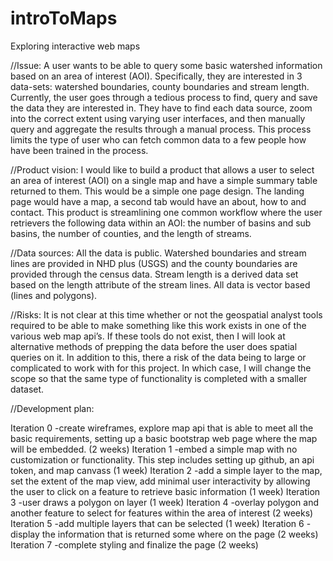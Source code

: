 # introToMaps
Exploring interactive web maps


//Issue: A user wants to be able to query some basic watershed information based on an area of interest (AOI).  Specifically, they are interested in 3 data-sets: watershed boundaries, county boundaries and stream length.  Currently, the user goes through a tedious process to find, query and save the data they are interested in.  They have to find each data source, zoom into the correct extent using varying user interfaces, and then manually query and aggregate the results through a manual process. This process limits the type of user who can fetch common data to a few people how have been trained in the process.  

//Product vision:  I would like to build a product that allows a user to select an area of interest (AOI) on a single map and have a simple summary table returned to them. This would be a simple one page design.  The landing page would have a map, a second tab would have an about, how to and contact.  This product is streamlining one common workflow where the user retrievers the following data within an AOI:  the number of basins and sub basins, the number of counties, and the length of streams.

//Data sources:  All the data is public.  Watershed boundaries and stream lines are provided in NHD plus (USGS) and the county boundaries are provided through the census data.  Stream length is a derived data set based on the length attribute of the stream lines.  All data is vector based (lines and polygons).  

//Risks:  It is not clear at this time whether or not the geospatial analyst tools required to be able to make something like this work exists in one of the various web map api’s.  If these tools do not exist, then I will look at alternative methods of prepping the data before the user does spatial queries on it.  In addition to this, there a risk of the data being to large or complicated to work with for this project.  In which case, I will change the scope so that the same type of functionality is completed with a smaller dataset. 

//Development plan:

Iteration 0 -create wireframes, explore map api that is able to meet all the basic requirements, setting up a basic bootstrap web page where the map will be embedded. (2 weeks)
Iteration 1 -embed a simple map with no customization or functionality.  This step includes setting up github, an api token, and map canvass (1 week)
Iteration 2 -add a simple layer to the map, set the extent of the map view, add minimal user interactivity by allowing the user to click on a feature to retrieve basic information (1 week)
Iteration 3 -user draws a polygon on layer (1 week)
Iteration 4 -overlay polygon and another feature to select for features within the area of interest (2 weeks)
Iteration 5 -add multiple layers that can be selected (1 week)
Iteration 6 -display the information that is returned some where on the page (2 weeks)
Iteration 7 -complete styling and finalize the page (2 weeks)


